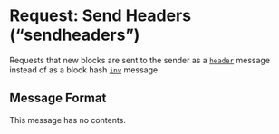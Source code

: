 # Request: Send Headers (“sendheaders”)

Requests that new blocks are sent to the sender as a [`header`](/protocol/network/messages/headers) message instead of as a block hash [`inv`](/protocol/network/messages/inv) message.

## Message Format
This message has no contents.